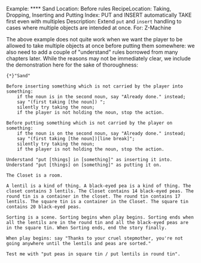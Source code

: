 Example: **** Sand
Location: Before rules
RecipeLocation: Taking, Dropping, Inserting and Putting
Index: PUT and INSERT automatically TAKE first even with multiples
Description: Extend ``put`` and ``insert`` handling to cases where multiple objects are intended at once.
For: Z-Machine

[ZL: https://inform7.atlassian.net/browse/I7-2348 ]::
  
The above example does not quite work when we want the player to be allowed to take multiple objects at once before putting them somewhere: we also need to add a couple of "understand" rules borrowed from many chapters later. While the reasons may not be immediately clear, we include the demonstration here for the sake of thoroughness:

  

``` inform7
{*}"Sand"

Before inserting something which is not carried by the player into something:
	if the noun is in the second noun, say "Already done." instead;
	say "(first taking [the noun]) ";
	silently try taking the noun;
	if the player is not holding the noun, stop the action.

Before putting something which is not carried by the player on something:
	if the noun is on the second noun, say "Already done." instead;
	say "(first taking [the noun])[line break]";
	silently try taking the noun;
	if the player is not holding the noun, stop the action.

Understand "put [things] in [something]" as inserting it into. Understand "put [things] on [something]" as putting it on.

The Closet is a room.

A lentil is a kind of thing. A black-eyed pea is a kind of thing. The closet contains 3 lentils. The Closet contains 14 black-eyed peas. The round tin is a container in the closet. The round tin contains 17 lentils. The square tin is a container in the Closet. The square tin contains 20 black-eyed peas.

Sorting is a scene. Sorting begins when play begins. Sorting ends when all the lentils are in the round tin and all the black-eyed peas are in the square tin. When Sorting ends, end the story finally.

When play begins: say "Thanks to your cruel stepmother, you're not going anywhere until the lentils and peas are sorted."

Test me with "put peas in square tin / put lentils in round tin".
```

